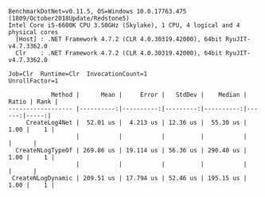 
    BenchmarkDotNet=v0.11.5, OS=Windows 10.0.17763.475 (1809/October2018Update/Redstone5)
    Intel Core i5-6600K CPU 3.50GHz (Skylake), 1 CPU, 4 logical and 4 physical cores
      [Host] : .NET Framework 4.7.2 (CLR 4.0.30319.42000), 64bit RyuJIT-v4.7.3362.0
      Clr    : .NET Framework 4.7.2 (CLR 4.0.30319.42000), 64bit RyuJIT-v4.7.3362.0

    Job=Clr  Runtime=Clr  InvocationCount=1  
    UnrollFactor=1  

                Method |      Mean |     Error |   StdDev |    Median | Ratio | Rank |
    ------------------ |----------:|----------:|---------:|----------:|------:|-----:|
         CreateLog4Net |  52.01 us |  4.213 us | 12.36 us |  55.30 us |  1.00 |    1 |
                       |           |           |          |           |       |      |
      CreateNLogTypeOf | 269.86 us | 19.114 us | 56.36 us | 290.40 us |  1.00 |    1 |
                       |           |           |          |           |       |      |
     CreateNLogDynamic | 209.51 us | 17.794 us | 52.46 us | 195.15 us |  1.00 |    1 |
